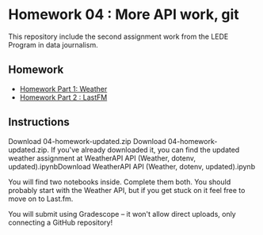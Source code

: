 # Homework 04 : More API work, git

This repository include the second assignment work from the LEDE Program in data journalism.

## Homework

* [Homework Part 1: Weather](04.01%20Weather/WeatherAPI%20API%20(Weather).ipynb)
* [Homework Part 2 : LastFM](04.02%20LastFM/Last%20FM%20API%20(Music).ipynb)

## Instructions

Download 04-homework-updated.zip Download 04-homework-updated.zip. If you've already downloaded it, you can find the updated weather assignment at WeatherAPI API (Weather, dotenv, updated).ipynbDownload WeatherAPI API (Weather, dotenv, updated).ipynb

You will find two notebooks inside. Complete them both. You should probably start with the Weather API, but if you get stuck on it feel free to move on to Last.fm.

You will submit using Gradescope – it won't allow direct uploads, only connecting a GitHub repository!